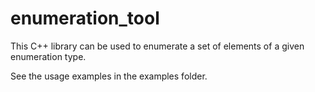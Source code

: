 # enumeration_tool

This C++ library can be used to enumerate a set of elements of a given enumeration type.

See the usage examples in the examples folder.
